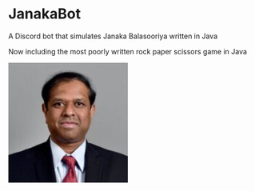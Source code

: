 # JanakaBot

A Discord bot that simulates Janaka Balasooriya written in Java

Now including the most poorly written rock paper scissors game in Java

![alt text](https://github.com/Glowstick0017/JanakaBot/blob/master/janaka.png?raw=true)

